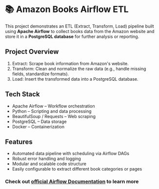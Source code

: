 # 📚 Amazon Books Airflow ETL
This project demonstrates an ETL (Extract, Transform, Load) pipeline built using **Apache Airflow** to collect books data from the Amazon website and store it in a **PostgreSQL database** for further analysis or reporting.

## Project Overview

1. Extract: Scrape book information from Amazon's website.
2. Transform: Clean and normalize the raw data (e.g., handle missing fields, standardize formats).
3. Load: Insert the transformed data into a PostgreSQL database.

## Tech Stack

* Apache Airflow – Workflow orchestration
* Python – Scripting and data processing
* BeautifulSoup / Requests – Web scraping
* PostgreSQL – Data storage
* Docker – Containerization

## Features

* Automated data pipeline with scheduling via Airflow DAGs
* Robust error handling and logging
* Modular and scalable code structure
* Easily configurable to extract different book categories or pages

### Check out [official Airflow Documentation](https://airflow.apache.org/docs/apache-airflow/stable/howto/docker-compose/index.html) to learn more

